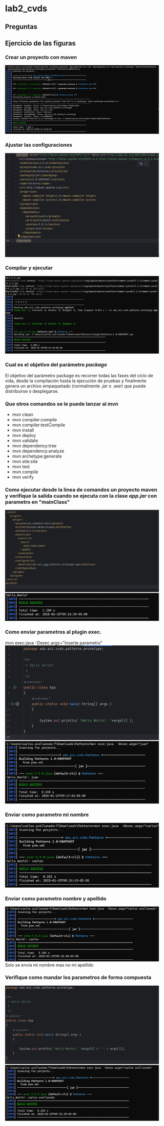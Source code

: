 # lab2_cvds

## Preguntas

## Ejercicio de las figuras
### Crear un proyecto con maven
![](https://github.com/lisaforero/lab2_cvds/blob/main/Imagenes/1.png)
### Ajustar las configuraciones
![](https://github.com/lisaforero/lab2_cvds/blob/main/Imagenes/2.png)
### Compilar y ejecutar
![](https://github.com/lisaforero/lab2_cvds/blob/main/Imagenes/3.png)

### Cual es el objetivo del parámetro *package*
El objetivo del parámetro package es recorrer todas las fases del ciclo de vida,
desde la compilación hasta la ejecución de pruebas y finalmente genera un archivo empaquetado
(normalmente *.jar* o *.war*) que puede distribuirse o desplegarse.

### Que otros comandos se le puede lanzar al *mvn*
- mvn clean
- mvn compiler:compile
- mvn compiler:testCompile
- mvn install
- mvn deploy
- mvn validate
- mvn dependency:tree
- mvn dependency:analyze
- mvn archetype:generate
- mvn site:site
- mvn test
- mvn compile
- mvn verify

### Como ejecutar desde la linea de comandos un proyecto maven y verifique la salida cuando se ejecuta con la clase *app.jar* con parametro en "mainClass"
![](https://github.com/lisaforero/lab2_cvds/blob/main/Imagenes/4.png)
![](https://github.com/lisaforero/lab2_cvds/blob/main/Imagenes/5.png)
### Como enviar parametros al plugin exec.
mvn exec:java  -Dexec.args="Inserte parametro"
![](https://github.com/lisaforero/lab2_cvds/blob/main/Imagenes/7.png)
![](https://github.com/lisaforero/lab2_cvds/blob/main/Imagenes/6.png)
### Enviar como parametro mi nombre
![](https://github.com/lisaforero/lab2_cvds/blob/main/Imagenes/8.png)

### Enviar como parametro nombre y apellido
![](https://github.com/lisaforero/lab2_cvds/blob/main/Imagenes/9.png)
Solo se envia mi nombre mas no mi apellido

### Verifique como mandar los parametros de forma compuesta
![](https://github.com/lisaforero/lab2_cvds/blob/main/Imagenes/10.png)
![](https://github.com/lisaforero/lab2_cvds/blob/main/Imagenes/11.png)